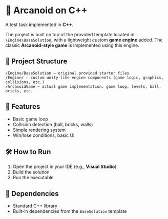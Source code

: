# 🧱 Arcanoid on C++

A test task implemented in **C++**.

The project is built on top of the provided template located in `\Engine\BaseSolution`, with a lightweight custom **game engine** added. The classic **Arcanoid-style game** is implemented using this engine.

## 🔧 Project Structure

```
/Engine/BaseSolution — original provided starter files
/Engine/ — custom unity-like engine components (game logic, graphics, collisions, etc.)
/ArcanoidGame — actual game implementation: game loop, levels, ball, bricks, etc.
```

## 🚀 Features

- Basic game loop
- Collision detection (ball, bricks, walls)
- Simple rendering system
- Win/lose conditions, basic UI

## 🛠️ How to Run

1. Open the project in your IDE (e.g., **Visual Studio**)
2. Build the solution
3. Run the executable

## 📌 Dependencies

- Standard C++ library
- Built-in dependencies from the `BaseSolution` template

